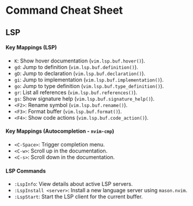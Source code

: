 # Command Cheat Sheet

## LSP
#### **Key Mappings (LSP)**
- `K`: Show hover documentation (`vim.lsp.buf.hover()`).
- `gd`: Jump to definition (`vim.lsp.buf.definition()`).
- `gD`: Jump to declaration (`vim.lsp.buf.declaration()`).
- `gi`: Jump to implementation (`vim.lsp.buf.implementation()`).
- `go`: Jump to type definition (`vim.lsp.buf.type_definition()`).
- `gr`: List all references (`vim.lsp.buf.references()`).
- `gs`: Show signature help (`vim.lsp.buf.signature_help()`).
- `<F2>`: Rename symbol (`vim.lsp.buf.rename()`).
- `<F3>`: Format buffer (`vim.lsp.buf.format()`).
- `<F4>`: Show code actions (`vim.lsp.buf.code_action()`).

#### **Key Mappings (Autocompletion - `nvim-cmp`)**
- `<C-Space>`: Trigger completion menu.
- `<C-w>`: Scroll up in the documentation.
- `<C-s>`: Scroll down in the documentation.

#### **LSP Commands**
- `:LspInfo`: View details about active LSP servers.
- `:LspInstall <server>`: Install a new language server using `mason.nvim`.
- `:LspStart`: Start the LSP client for the current buffer.
